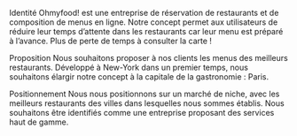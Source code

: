 
Identité
Ohmyfood! est une entreprise de réservation de restaurants et de composition de menus
en ligne. Notre concept permet aux utilisateurs de réduire leur temps d’attente dans les
restaurants car leur menu est préparé à l’avance. Plus de perte de temps à consulter la
carte !

Proposition
Nous souhaitons proposer à nos clients les menus des meilleurs restaurants. Développé à
New-York dans un premier temps, nous souhaitons élargir notre concept à la capitale de la
gastronomie : Paris.

Positionnement
Nous nous positionnons sur un marché de niche, avec les meilleurs restaurants des villes
dans lesquelles nous sommes établis. Nous souhaitons être identifiés comme une
entreprise proposant des services haut de gamme.